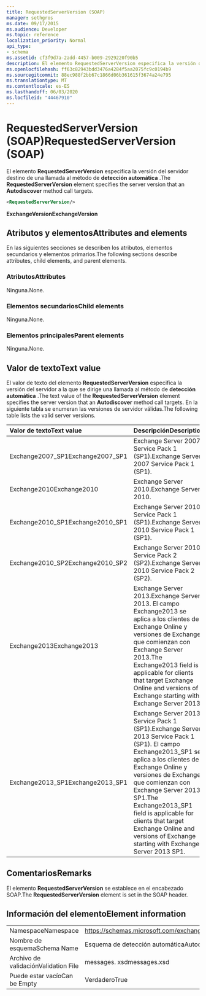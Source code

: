 ```yaml
---
title: RequestedServerVersion (SOAP)
manager: sethgros
ms.date: 09/17/2015
ms.audience: Developer
ms.topic: reference
localization_priority: Normal
api_type:
- schema
ms.assetid: cf3f9d7a-2add-4457-b009-2929220f90b5
description: El elemento RequestedServerVersion especifica la versión del servidor destino de una llamada al método de detección automática.
ms.openlocfilehash: ff63c82943bdd3476a4284f5aa2075fc9c0194b9
ms.sourcegitcommit: 88ec988f2bb67c1866d06b361615f3674a24e795
ms.translationtype: MT
ms.contentlocale: es-ES
ms.lasthandoff: 06/03/2020
ms.locfileid: "44467910"
---
```

# <a name="requestedserverversion-soap"></a><span data-ttu-id="04852-103">RequestedServerVersion (SOAP)</span><span class="sxs-lookup"><span data-stu-id="04852-103">RequestedServerVersion (SOAP)</span></span>

<span data-ttu-id="04852-104">El elemento **RequestedServerVersion** especifica la versión del servidor destino de una llamada al método de **detección automática** .</span><span class="sxs-lookup"><span data-stu-id="04852-104">The **RequestedServerVersion** element specifies the server version that an **Autodiscover** method call targets.</span></span> 
  
```XML
<RequestedServerVersion/>
```

 <span data-ttu-id="04852-105">**ExchangeVersion**</span><span class="sxs-lookup"><span data-stu-id="04852-105">**ExchangeVersion**</span></span>
## <a name="attributes-and-elements"></a><span data-ttu-id="04852-106">Atributos y elementos</span><span class="sxs-lookup"><span data-stu-id="04852-106">Attributes and elements</span></span>

<span data-ttu-id="04852-107">En las siguientes secciones se describen los atributos, elementos secundarios y elementos primarios.</span><span class="sxs-lookup"><span data-stu-id="04852-107">The following sections describe attributes, child elements, and parent elements.</span></span>
  
### <a name="attributes"></a><span data-ttu-id="04852-108">Atributos</span><span class="sxs-lookup"><span data-stu-id="04852-108">Attributes</span></span>

<span data-ttu-id="04852-109">Ninguna.</span><span class="sxs-lookup"><span data-stu-id="04852-109">None.</span></span>
  
### <a name="child-elements"></a><span data-ttu-id="04852-110">Elementos secundarios</span><span class="sxs-lookup"><span data-stu-id="04852-110">Child elements</span></span>

<span data-ttu-id="04852-111">Ninguna.</span><span class="sxs-lookup"><span data-stu-id="04852-111">None.</span></span>
  
### <a name="parent-elements"></a><span data-ttu-id="04852-112">Elementos principales</span><span class="sxs-lookup"><span data-stu-id="04852-112">Parent elements</span></span>

<span data-ttu-id="04852-113">Ninguna.</span><span class="sxs-lookup"><span data-stu-id="04852-113">None.</span></span>
  
## <a name="text-value"></a><span data-ttu-id="04852-114">Valor de texto</span><span class="sxs-lookup"><span data-stu-id="04852-114">Text value</span></span>

<span data-ttu-id="04852-115">El valor de texto del elemento **RequestedServerVersion** especifica la versión del servidor a la que se dirige una llamada al método de **detección automática** .</span><span class="sxs-lookup"><span data-stu-id="04852-115">The text value of the **RequestedServerVersion** element specifies the server version that an **Autodiscover** method call targets.</span></span> <span data-ttu-id="04852-116">En la siguiente tabla se enumeran las versiones de servidor válidas.</span><span class="sxs-lookup"><span data-stu-id="04852-116">The following table lists the valid server versions.</span></span> 
  
|<span data-ttu-id="04852-117">**Valor de texto**</span><span class="sxs-lookup"><span data-stu-id="04852-117">**Text value**</span></span>|<span data-ttu-id="04852-118">**Descripción**</span><span class="sxs-lookup"><span data-stu-id="04852-118">**Description**</span></span>|
|:-----|:-----|
|<span data-ttu-id="04852-119">Exchange2007_SP1</span><span class="sxs-lookup"><span data-stu-id="04852-119">Exchange2007_SP1</span></span>  <br/> |<span data-ttu-id="04852-120">Exchange Server 2007 Service Pack 1 (SP1).</span><span class="sxs-lookup"><span data-stu-id="04852-120">Exchange Server 2007 Service Pack 1 (SP1).</span></span>  <br/> |
|<span data-ttu-id="04852-121">Exchange2010</span><span class="sxs-lookup"><span data-stu-id="04852-121">Exchange2010</span></span>  <br/> |<span data-ttu-id="04852-122">Exchange Server 2010.</span><span class="sxs-lookup"><span data-stu-id="04852-122">Exchange Server 2010.</span></span>  <br/> |
|<span data-ttu-id="04852-123">Exchange2010_SP1</span><span class="sxs-lookup"><span data-stu-id="04852-123">Exchange2010_SP1</span></span>  <br/> |<span data-ttu-id="04852-124">Exchange Server 2010 Service Pack 1 (SP1).</span><span class="sxs-lookup"><span data-stu-id="04852-124">Exchange Server 2010 Service Pack 1 (SP1).</span></span>  <br/> |
|<span data-ttu-id="04852-125">Exchange2010_SP2</span><span class="sxs-lookup"><span data-stu-id="04852-125">Exchange2010_SP2</span></span>  <br/> |<span data-ttu-id="04852-126">Exchange Server 2010 Service Pack 2 (SP2).</span><span class="sxs-lookup"><span data-stu-id="04852-126">Exchange Server 2010 Service Pack 2 (SP2).</span></span>  <br/> |
|<span data-ttu-id="04852-127">Exchange2013</span><span class="sxs-lookup"><span data-stu-id="04852-127">Exchange2013</span></span>  <br/> |<span data-ttu-id="04852-128">Exchange Server 2013.</span><span class="sxs-lookup"><span data-stu-id="04852-128">Exchange Server 2013.</span></span> <span data-ttu-id="04852-129">El campo Exchange2013 se aplica a los clientes de Exchange Online y versiones de Exchange que comienzan con Exchange Server 2013.</span><span class="sxs-lookup"><span data-stu-id="04852-129">The Exchange2013 field is applicable for clients that target Exchange Online and versions of Exchange starting with Exchange Server 2013.</span></span>  <br/> |
|<span data-ttu-id="04852-130">Exchange2013_SP1</span><span class="sxs-lookup"><span data-stu-id="04852-130">Exchange2013_SP1</span></span>  <br/> |<span data-ttu-id="04852-131">Exchange Server 2013 Service Pack 1 (SP1).</span><span class="sxs-lookup"><span data-stu-id="04852-131">Exchange Server 2013 Service Pack 1 (SP1).</span></span> <span data-ttu-id="04852-132">El campo Exchange2013_SP1 se aplica a los clientes de Exchange Online y versiones de Exchange que comienzan con Exchange Server 2013 SP1.</span><span class="sxs-lookup"><span data-stu-id="04852-132">The Exchange2013_SP1 field is applicable for clients that target Exchange Online and versions of Exchange starting with Exchange Server 2013 SP1.</span></span>  <br/> |
   
## <a name="remarks"></a><span data-ttu-id="04852-133">Comentarios</span><span class="sxs-lookup"><span data-stu-id="04852-133">Remarks</span></span>

<span data-ttu-id="04852-134">El elemento **RequestedServerVersion** se establece en el encabezado SOAP.</span><span class="sxs-lookup"><span data-stu-id="04852-134">The **RequestedServerVersion** element is set in the SOAP header.</span></span> 
  
## <a name="element-information"></a><span data-ttu-id="04852-135">Información del elemento</span><span class="sxs-lookup"><span data-stu-id="04852-135">Element information</span></span>

|||
|:-----|:-----|
|<span data-ttu-id="04852-136">Namespace</span><span class="sxs-lookup"><span data-stu-id="04852-136">Namespace</span></span>  <br/> |https://schemas.microsoft.com/exchange/2010/Autodiscover  <br/> |
|<span data-ttu-id="04852-137">Nombre de esquema</span><span class="sxs-lookup"><span data-stu-id="04852-137">Schema Name</span></span>  <br/> |<span data-ttu-id="04852-138">Esquema de detección automática</span><span class="sxs-lookup"><span data-stu-id="04852-138">Autodiscover schema</span></span>  <br/> |
|<span data-ttu-id="04852-139">Archivo de validación</span><span class="sxs-lookup"><span data-stu-id="04852-139">Validation File</span></span>  <br/> |<span data-ttu-id="04852-140">messages. xsd</span><span class="sxs-lookup"><span data-stu-id="04852-140">messages.xsd</span></span>  <br/> |
|<span data-ttu-id="04852-141">Puede estar vacío</span><span class="sxs-lookup"><span data-stu-id="04852-141">Can be Empty</span></span>  <br/> |<span data-ttu-id="04852-142">Verdadero</span><span class="sxs-lookup"><span data-stu-id="04852-142">True</span></span>  <br/> |
   

